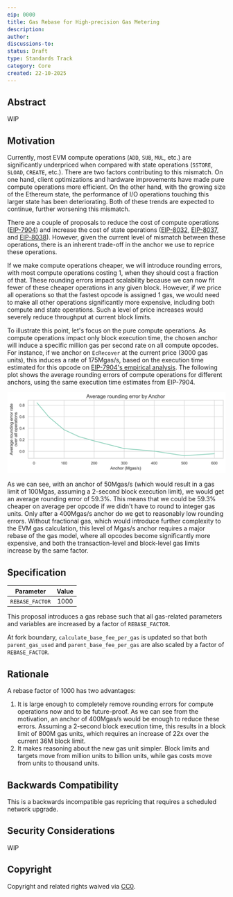 ```yaml
---
eip: 0000
title: Gas Rebase for High-precision Gas Metering
description: 
author: 
discussions-to: 
status: Draft
type: Standards Track
category: Core
created: 22-10-2025
---
```


## Abstract

WIP

## Motivation

Currently, most EVM compute operations (`ADD`, `SUB`, `MUL`, etc.) are significantly underpriced when compared with state operations (`SSTORE`, `SLOAD`, `CREATE`, etc.). There are two factors contributing to this mismatch. On one hand, client optimizations and hardware improvements have made pure compute operations more efficient. On the other hand, with the growing size of the Ethereum state, the performance of I/O operations touching this larger state has been deteriorating. Both of these trends are expected to continue, further worsening this mismatch.

There are a couple of proposals to reduce the cost of compute operations ([EIP-7904](./eip-7904.md)) and increase the cost of state operations ([EIP-8032](./eip-8032.md), [EIP-8037](./eip-8037.md), and [EIP-8038](./eip-8038.md)). However, given the current level of mismatch between these operations, there is an inherent trade-off in the anchor we use to reprice these operations.

If we make compute operations cheaper, we will introduce rounding errors, with most compute operations costing 1, when they should cost a fraction of that. These rounding errors impact scalability because we can now fit fewer of these cheaper operations in any given block. However, if we price all operations so that the fastest opcode is assigned 1 gas, we would need to make all other operations significantly more expensive, including both compute and state operations. Such a level of price increases would severely reduce throughput at current block limits.

To illustrate this point, let's focus on the pure compute operations. As compute operations impact only block execution time, the chosen anchor will induce a specific million gas per second rate on all compute opcodes. For instance, if we anchor on `EcRecover` at the current price (3000 gas units), this induces a rate of 175Mgas/s, based on the execution time estimated for this opcode on [EIP-7904's empirical analysis](../assets/eip-7904/gas-cost-estimator-report.pdf). The following plot shows the average rounding errors of compute operations for different anchors, using the same execution time estimates from EIP-7904.

![round_error_by_anchor](../assets/eip-0000/round_error_by_anchor.png)

As we can see, with an anchor of 50Mgas/s (which would result in a gas limit of 100Mgas, assuming a 2-second block execution limit), we would get an average rounding error of 59.3%. This means that we could be 59.3% cheaper on average per opcode if we didn't have to round to integer gas units. Only after a 400Mgas/s anchor do we get to reasonably low rounding errors. Without fractional gas, which would introduce further complexity to the EVM gas calculation, this level of Mgas/s anchor requires a major rebase of the gas model, where all opcodes become significantly more expensive, and both the transaction-level and block-level gas limits increase by the same factor.

## Specification

| **Parameter** | **Value** |
|:---:|:---:|
| `REBASE_FACTOR` | 1000 |

This proposal introduces a gas rebase such that all gas-related parameters and variables are increased by a factor of `REBASE_FACTOR`.

At fork boundary, `calculate_base_fee_per_gas` is updated so that both `parent_gas_used` and `parent_base_fee_per_gas` are also scaled by a factor of `REBASE_FACTOR`.

## Rationale

A rebase factor of 1000 has two advantages:

1. It is large enough to completely remove rounding errors for compute operations now and to be future-proof. As we can see from the motivation, an anchor of 400Mgas/s would be enough to reduce these errors. Assuming a 2-second block execution time, this results in a block limit of 800M gas units, which requires an increase of 22x over the current 36M block limit.
2. It makes reasoning about the new gas unit simpler. Block limits and targets move from million units to billion units, while gas costs move from units to thousand units.

## Backwards Compatibility

This is a backwards incompatible gas repricing that requires a scheduled network upgrade.

## Security Considerations

WIP

## Copyright

Copyright and related rights waived via [CC0](../LICENSE.md).
